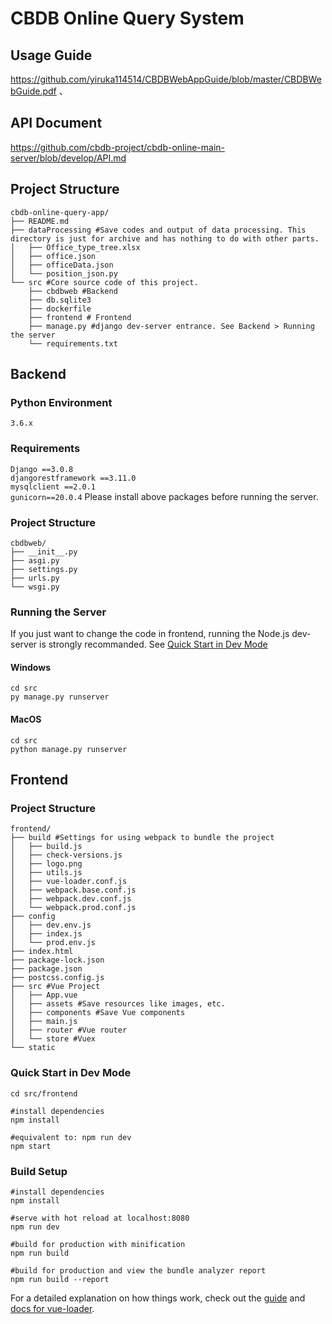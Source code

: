 # CBDB Online Query System
## Usage Guide
https://github.com/yiruka114514/CBDBWebAppGuide/blob/master/CBDBWebGuide.pdf   、

## API Document
https://github.com/cbdb-project/cbdb-online-main-server/blob/develop/API.md  

## Project Structure
```
cbdb-online-query-app/
├── README.md
├── dataProcessing #Save codes and output of data processing. This directory is just for archive and has nothing to do with other parts.
│   ├── Office_type_tree.xlsx
│   ├── office.json
│   ├── officeData.json
│   └── position_json.py
└── src #Core source code of this project. 
    ├── cbdbweb #Backend
    ├── db.sqlite3
    ├── dockerfile
    ├── frontend # Frontend
    ├── manage.py #django dev-server entrance. See Backend > Running the server
    └── requirements.txt
```
## Backend
### Python Environment
`3.6.x`

### Requirements
`Django ==3.0.8`  
`djangorestframework ==3.11.0`  
`mysqlclient ==2.0.1`  
`gunicorn==20.0.4`
Please install above packages before running the server.  

### Project Structure
```
cbdbweb/
├── __init__.py
├── asgi.py
├── settings.py
├── urls.py
└── wsgi.py
```

### Running the Server

If you just want to change the code in frontend, running the Node.js dev-server is strongly recommanded. See [Quick Start in Dev Mode](#qsdm)

#### Windows 
``` 
cd src
py manage.py runserver
```
#### MacOS  
``` 
cd src
python manage.py runserver
```

## Frontend
### Project Structure  

```
frontend/
├── build #Settings for using webpack to bundle the project
│   ├── build.js
│   ├── check-versions.js
│   ├── logo.png
│   ├── utils.js
│   ├── vue-loader.conf.js
│   ├── webpack.base.conf.js
│   ├── webpack.dev.conf.js
│   └── webpack.prod.conf.js
├── config
│   ├── dev.env.js
│   ├── index.js
│   └── prod.env.js
├── index.html
├── package-lock.json
├── package.json
├── postcss.config.js
├── src #Vue Project
│   ├── App.vue
│   ├── assets #Save resources like images, etc. 
│   ├── components #Save Vue components
│   ├── main.js
│   ├── router #Vue router
│   └── store #Vuex
└── static
```

### <span id = "qsdm">Quick Start in Dev Mode</span>
``` 
cd src/frontend

#install dependencies
npm install

#equivalent to: npm run dev
npm start

```

### Build Setup

``` 
#install dependencies
npm install

#serve with hot reload at localhost:8080
npm run dev

#build for production with minification
npm run build

#build for production and view the bundle analyzer report
npm run build --report
```

For a detailed explanation on how things work, check out the [guide](http://vuejs-templates.github.io/webpack/) and [docs for vue-loader](http://vuejs.github.io/vue-loader).

